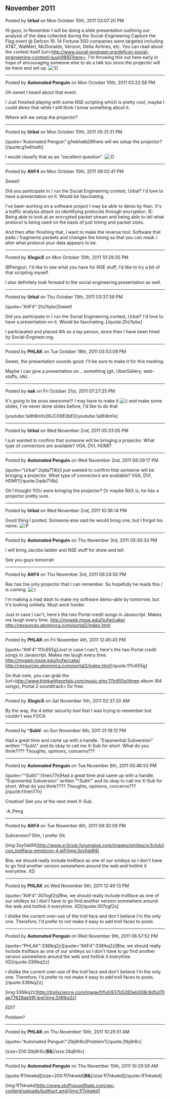## November 2011
Posted by **Urbal** on Mon October 10th, 2011 03:07:20 PM

Hi guys, in November I will be doing a slide presentation outlining our analysis of the data collected during the Social-Engineering Capture the Flag event @ Defcon 19. 14 Fortune 500 companies were targeted including AT&amp;T, WalMart, McDonalds, Verizon, Delta Airlines, etc. You can read about the contest itself [url=http://www.social-engineer.org/defcon-social-engineering-contest/:suuh9885]here>. I'm throwing this out here early in hope of encouraging someone else to do a talk too since the projector will be there and set up.   <!-- s:D --><img src="{SMILIES_PATH}/icon_e_biggrin.gif" alt=":D" title="Very Happy" /><!-- s:D -->

--------------------------------------------------------------------------------

Posted by **Automated Penguin** on Mon October 10th, 2011 03:22:58 PM

Oh sweet I heard about that event.

I Just finished playing with some NSE scripting which is pretty cool, maybe I could demo that while I still think I know something about it.

Where will we setup the projector?

--------------------------------------------------------------------------------

Posted by **Urbal** on Mon October 10th, 2011 05:31:31 PM

[quote="Automated Penguin":g1wbhatb]Where will we setup the projector?[/quote:g1wbhatb]

I would classify that as an "excellent question". <!-- s:D --><img src="{SMILIES_PATH}/icon_e_biggrin.gif" alt=":D" title="Very Happy" /><!-- s:D -->

--------------------------------------------------------------------------------

Posted by **AltF4** on Mon October 10th, 2011 08:02:41 PM

Sweet! 

Did you participate in / run the Social Engineering contest, Urbal? I'd love to have a presentation on it. Would be fascinating.

I've been working on a software project I may be able to demo by then. It's a traffic analysis attack on identifying protocols through encryption. IE: Being able to look at an encrypted packet stream and being able to tell what protocol is being used on the basis of just timing and packet sizes.

And then after finishing that, I want to make the reverse tool: Software that pads / fragments packets and changes the timing so that you can mask / alter  what protocol your data appears to be.

--------------------------------------------------------------------------------

Posted by **XlogicX** on Mon October 10th, 2011 10:29:35 PM

@Pengiun, I'd like to see what you have for NSE stuff, I'd like to try a bit of that scripting myself.

I also definitely look forward to the social engineering presentation as well.

--------------------------------------------------------------------------------

Posted by **Urbal** on Thu October 13th, 2011 03:37:39 PM

[quote="AltF4":2hz1lybx]Sweet! 

Did you participate in / run the Social Engineering contest, Urbal? I'd love to have a presentation on it. Would be fascinating..[/quote:2hz1lybx]

I participated and placed 4th as a lay person, since then I have been hired by Social-Engineer.org.

--------------------------------------------------------------------------------

Posted by **PHLAK** on Tue October 18th, 2011 03:53:09 PM

Sweet, the presentation sounds good.  I'll be sure to make it for this meeting.

Maybe I can give a presentation on... something (git, UberGallery, web-stuffs, idk).

--------------------------------------------------------------------------------

Posted by **nak** on Fri October 21st, 2011 07:27:25 PM

It's going to be sooo awesome!!! I may have to make it <!-- s:) --><img src="{SMILIES_PATH}/icon_e_smile.gif" alt=":)" title="Smile" /><!-- s:) --> and make some slides, I've never done slides before, I'd like to do that

[youtube:1a9h8m1x]l8JCX9E0bEI[/youtube:1a9h8m1x]

--------------------------------------------------------------------------------

Posted by **Urbal** on Wed November 2nd, 2011 05:33:05 PM

I just wanted to confirm that someone will be bringing a projector. What type of connectors are available? VGA, DVI, HDMI?

--------------------------------------------------------------------------------

Posted by **Automated Penguin** on Wed November 2nd, 2011 06:29:17 PM

[quote="Urbal":2qda714b]I just wanted to confirm that someone will be bringing a projector. What type of connectors are available? VGA, DVI, HDMI?[/quote:2qda714b]

Oh I thought YOU were bringing the projector? Or maybe RAX is, he has a projector pretty sure.

--------------------------------------------------------------------------------

Posted by **Urbal** on Wed November 2nd, 2011 10:36:14 PM

Good thing I posted. Someone else said he would bring one, but I forgot his name. <!-- s:P --><img src="{SMILIES_PATH}/icon_razz.gif" alt=":P" title="Razz" /><!-- s:P -->

--------------------------------------------------------------------------------

Posted by **Automated Penguin** on Thu November 3rd, 2011 05:30:33 PM

I will bring Jacobs ladder and NSE stuff for show and tell.

See you guys tomorrah

--------------------------------------------------------------------------------

Posted by **AltF4** on Thu November 3rd, 2011 08:24:50 PM

Rax has the only projector that I can remember. So hopefully he reads this / is coming. <!-- s:) --><img src="{SMILIES_PATH}/icon_e_smile.gif" alt=":)" title="Smile" /><!-- s:) -->

I'm making a mad dash to make my software demo-able by tomorrow, but it's looking unlikely. Must work harder.

Just in case I can't, here's the two Portal credit songs in Javascript. Makes me laugh every time.
<http://myweb.msoe.edu/hufw/cake/>
<http://resources.atommica.com/portal2/index.html>

--------------------------------------------------------------------------------

Posted by **PHLAK** on Fri November 4th, 2011 12:45:45 PM

[quote="AltF4":111c655g]Just in case I can't, here's the two Portal credit songs in Javascript. Makes me laugh every time.
<http://myweb.msoe.edu/hufw/cake/>
<http://resources.atommica.com/portal2/index.html>[/quote:111c655g]

On that note, you can grab the [url=http://www.thinkwithportals.com/music.php:111c655g]three album (64 songs), Portal 2 soundtrack> for free.

--------------------------------------------------------------------------------

Posted by **XlogicX** on Sat November 5th, 2011 02:37:20 AM

By the way, the 4 letter security tool that I was trying to remember but couldn't was FOCA

--------------------------------------------------------------------------------

Posted by **^SubV.** on Sun November 6th, 2011 01:18:12 PM

Had a great time and came up with a handle. "Exponential Subversion" written "^SubV." and its okay to call me X-Sub for short.  What do you think???? Thoughts, opinions, concerns???

--------------------------------------------------------------------------------

Posted by **Automated Penguin** on Tue November 8th, 2011 05:46:53 PM

[quote="^SubV.":t1nen77n]Had a great time and came up with a handle. "Exponential Subversion" written "^SubV." and its okay to call me X-Sub for short.  What do you think???? Thoughts, opinions, concerns???[/quote:t1nen77n]

Creative! See you at the next meet X-Sub.

-A_Peng

--------------------------------------------------------------------------------

Posted by **AltF4** on Tue November 8th, 2011 09:30:09 PM

Subversion? Ehh, I prefer Git.

[img:3zy0ddf4]http://www.xr3club.forumwise.com/images/smilies/xr3club/icon_trollface-emoticon-4.gif[/img:3zy0ddf4]

Btw, we should really include trollface as one of our smileys so I don't have to go find another version somewhere around the web and hotlink it everytime. XD

--------------------------------------------------------------------------------

Posted by **PHLAK** on Wed November 9th, 2011 12:46:13 PM

[quote="AltF4":307ogf2s]Btw, we should really include trollface as one of our smileys so I don't have to go find another version somewhere around the web and hotlink it everytime. XD[/quote:307ogf2s]

I dislike the current over-use of the troll face and don't believe I'm the only one. Therefore, I'd prefer to not make it easy to add troll faces to posts.

--------------------------------------------------------------------------------

Posted by **Automated Penguin** on Wed November 9th, 2011 06:57:52 PM

[quote="PHLAK":336lkq2z][quote="AltF4":336lkq2z]Btw, we should really include trollface as one of our smileys so I don't have to go find another version somewhere around the web and hotlink it everytime. XD[/quote:336lkq2z]

I dislike the current over-use of the troll face and don't believe I'm the only one. Therefore, I'd prefer to not make it easy to add troll faces to posts.[/quote:336lkq2z]

[img:336lkq2z]http://trollscience.com/image/f/full/837b5283eb308c8d5d70ae77628ae58f.jpg[/img:336lkq2z]

*EDIT*

Problem?

--------------------------------------------------------------------------------

Posted by **PHLAK** on Thu November 10th, 2011 10:25:51 AM

[quote="Automated Penguin":2lbj9r6v]Problem?[/quote:2lbj9r6v]

[size=200:2lbj9r6v]**B&amp;**[/size:2lbj9r6v]

--------------------------------------------------------------------------------

Posted by **Automated Penguin** on Thu November 10th, 2011 10:29:59 AM

[quote:1f7nkwkd][size=200:1f7nkwkd]**B&amp;**[/size:1f7nkwkd][/quote:1f7nkwkd]

[img:1f7nkwkd]http://www.stuffyouwillhate.com/wp-content/uploads/butthurt.png[/img:1f7nkwkd]
